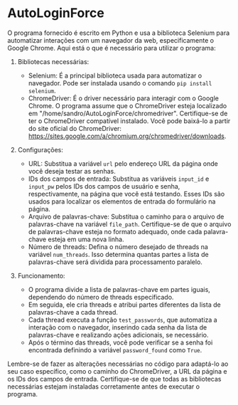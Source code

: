 # AutoLoginForce

O programa fornecido é escrito em Python e usa a biblioteca Selenium para automatizar interações com um navegador da web, especificamente o Google Chrome. Aqui está o que é necessário para utilizar o programa:

1. Bibliotecas necessárias:
   - Selenium: É a principal biblioteca usada para automatizar o navegador. Pode ser instalada usando o comando `pip install selenium`.
   - ChromeDriver: É o driver necessário para interagir com o Google Chrome. O programa assume que o ChromeDriver esteja localizado em "/home/sandro/AutoLoginForce/chromedriver". Certifique-se de ter o ChromeDriver compatível instalado. Você pode baixá-lo a partir do site oficial do ChromeDriver: https://sites.google.com/a/chromium.org/chromedriver/downloads.

2. Configurações:
   - URL: Substitua a variável `url` pelo endereço URL da página onde você deseja testar as senhas.
   - IDs dos campos de entrada: Substitua as variáveis `input_id` e `input_pw` pelos IDs dos campos de usuário e senha, respectivamente, na página que você está testando. Esses IDs são usados para localizar os elementos de entrada do formulário na página.
   - Arquivo de palavras-chave: Substitua o caminho para o arquivo de palavras-chave na variável `file_path`. Certifique-se de que o arquivo de palavras-chave esteja no formato adequado, onde cada palavra-chave esteja em uma nova linha.
   - Número de threads: Defina o número desejado de threads na variável `num_threads`. Isso determina quantas partes a lista de palavras-chave será dividida para processamento paralelo.
   
3. Funcionamento:
   - O programa divide a lista de palavras-chave em partes iguais, dependendo do número de threads especificado.
   - Em seguida, ele cria threads e atribui partes diferentes da lista de palavras-chave a cada thread.
   - Cada thread executa a função `test_passwords`, que automatiza a interação com o navegador, inserindo cada senha da lista de palavras-chave e realizando ações adicionais, se necessário.
   - Após o término das threads, você pode verificar se a senha foi encontrada definindo a variável `password_found` como `True`.
   
Lembre-se de fazer as alterações necessárias no código para adaptá-lo ao seu caso específico, como o caminho do ChromeDriver, a URL da página e os IDs dos campos de entrada. Certifique-se de que todas as bibliotecas necessárias estejam instaladas corretamente antes de executar o programa.
